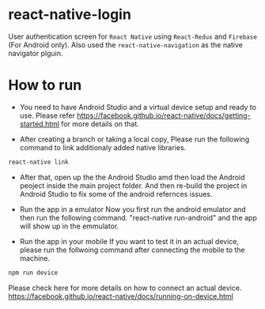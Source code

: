 # react-native-login
User authentication screen for `React Native` using `React-Redux` and `Firebase` (For Android only).
Also used the `react-native-navigation` as the native navigator plguin.
 
# How to run

- You need to have Android Studio and a virtual device setup and ready to use.
Please refer https://facebook.github.io/react-native/docs/getting-started.html for more details on that.

- After creating a branch or taking a local copy, Please run the following command to link additionaly added native libraries.  
```sh
react-native link
```

- After that, open up the the Android Studio amd then load the Android peoject inside the main project folder.
And then re-build the project in Android Studio to fix some of the android refernces issues.

- Run the app in a emulator
Now you first run the android emulator and then run the following command.
"react-native run-android" and the app will show up in the emmulator. 

- Run the app in your mobile 
If you want to test it in an actual device, please run the follwoing command after connecting the mobile to the machine.
```sh
npm run device
```
Please check here for more details on how to connect an actual device.
https://facebook.github.io/react-native/docs/running-on-device.html

